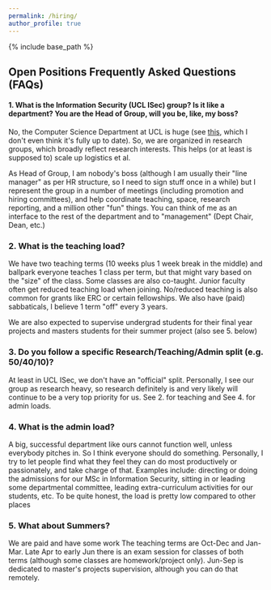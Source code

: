 ```yaml
---
permalink: /hiring/
author_profile: true
---
```


{% include base_path %}

## Open Positions Frequently Asked Questions (FAQs)

#### 1. What is the Information Security (UCL ISec) group? Is it like a department? You are the Head of Group, will you be, like, my boss?

No, the Computer Science Department at UCL is huge (see [this](https://www.ucl.ac.uk/computer-science/people/computer-science-academic-staff), which I don't even think it's fully up to date). So, we are organized in research groups, which broadly reflect research interests. This helps (or at least is supposed to) scale up logistics et al.

As Head of Group, I am nobody's boss (although I am usually their "line manager" as per HR structure, so I need to sign stuff once in a while) but I represent the group in a number of meetings (including promotion and hiring committees), and help coordinate teaching, space, research reporting, and a million other "fun" things. You can think of me as an interface to the rest of the department and to "management" (Dept Chair, Dean, etc.)

### 2. What is the teaching load?

We have two teaching terms (10 weeks plus 1 week break in the middle) and ballpark everyone teaches 1 class per term, but that might vary based on the "size" of the class. Some classes are also co-taught. Junior faculty often get reduced teaching load when joining. No/reduced teaching is also common for grants like ERC or certain fellowships. We also have (paid) sabbaticals, I believe 1 term "off" every 3 years.

We are also expected to supervise undergrad students for their final year projects and masters students for their summer project (also see 5. below)

### 3. Do you follow a specific Research/Teaching/Admin split (e.g. 50/40/10)?

At least in UCL ISec, we don't have an "official" split. Personally, I see our group as research heavy, so research definitely is and very likely will continue to be a very top priority for us. See 2. for teaching and See 4. for admin loads.

### 4. What is the admin load?

A big, successful department like ours cannot function well, unless everybody pitches in. So I think everyone should do something. Personally, I try to let people find what they feel they can do most productively or passionately, and take charge of that. Examples include: directing or doing the admissions for our MSc in Information Security, sitting in or leading some departmental committee, leading extra-curriculum activities for our students, etc. To be quite honest, the load is pretty low compared to other places 

### 5. What about Summers?

We are paid and have some work The teaching terms are Oct-Dec and Jan-Mar. Late Apr to early Jun there is an exam session for classes of both terms (although some classes are homework/project only). Jun-Sep is dedicated to master's projects supervision, although you can do that remotely.

